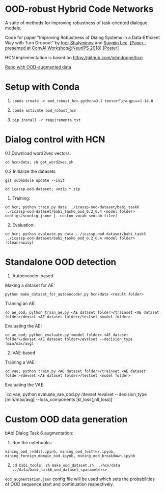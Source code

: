 # OOD-robust Hybrid Code Networks
 
A suite of methods for improving robustness of task-oriented dialogue models.

Code for paper "Improving Robustness of Dialog Systems in a Data-Efficient Way with Turn Dropout" by [Igor Shalyminov](https://github.com/ishalyminov) and [Sungjin Lee](https://www.linkedin.com/in/sungjinlee/). [[Paper - presented at ConvAI Workshop@NeurIPS 2018]](https://arxiv.org/abs/1811.12148) [[Poster]](https://drive.google.com/file/d/1c6Kd3aGwaEj4tgyElIe1dYgAwM-B9aRd/view?usp=sharing)

HCN implementation is based on https://github.com/johndpope/hcn

[Repo with OOD-augmented data](https://github.com/sungjinl/icassp2019-ood-dataset)

Setup with Conda
==

1. `conda create -n ood_robust_hcn python=3.7 tensorflow-gpu==1.14.0`

2. `conda activate ood_robust_hcn`

3. `pip install -r requirements.txt`

Dialog control with HCN
==

0.1 Download word2vec vectors:

`cd hcn/data; sh get_word2vec.sh`

0.2 Initialize the datasets

`git submodule update --init`

`cd icassp-ood-dataset; unzip *.zip`

1. Training:

`cd hcn; python train.py data ../icassp-ood-dataset/babi_task6 ../icassp-ood-dataset/babi_task6_ood_0.2_0.4 <model folder> configs/<config-json> [--custom_vocab <vocab file>]`

2. Evaluation:

`cd hcn; python evaluate.py data ../icassp-ood-dataset/babi_task6 ../icassp-ood-dataset/babi_task6_ood_0.2_0.4 <model folder> [clean/noisy]`

Standalone OOD detection
==
1. Autoencoder-based

Making a dataset for AE:

`python make_dataset_for_autoencoder.py hcn/data <result folder>`

Training an AE:

`cd ae_ood; python train_ae.py <AE dataset folder>/trainset <AE dataset folder>/devset <AE dataset folder>/testset <model folder>`

Evaluating the AE:

`cd ae_ood; python evaluate.py <model folder> <AE dataset folder>/devset <AE dataset folder>/evalset --decision_type [min/max/avg]`

2. VAE-based

Training a VAE:

`cd vae; python train.py <AE dataset folder>/trainset <AE dataset folder>/devset <AE dataset folder>/testset <model folder>`

Evaluating the VAE:

`cd vae; python evaluate_vae_ood.py <model folder> <AE dataset folder>/devset <AE dataset folder>/evalset --decision_type [min/max/avg] --loss_components [kl_loss(,nll_loss)]``

Custom OOD data generation
==
bAbI Dialog Task 6 augmentation:

1. Run the notebooks:

`mining_ood_reddit.ipynb, mining_ood_twitter.ipynb, mining_foreign_domain_ood.ipynb, mining_ood_breakdown.ipynb`

2. `cd babi_tools; sh make_ood_dataset.sh ../hcn/data ../data/babi_task6_ood_dataset_<parameters>`

`ood_augmentation.json` config file will be used which sets the probabilities of OOD sequence start and continuation respectively.

